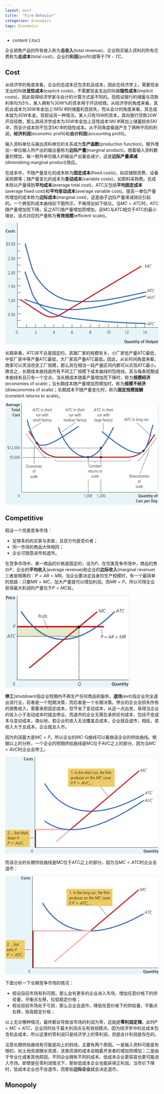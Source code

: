 ```yaml
---
layout: post
title:  "Firm Behavior"
categories: Economics
tags: Economics
---
```


* content
{:toc}

企业销售产品的所有收入称为**总收入**(total revenue)，企业购买输入资料的所有花费称为**总成本**(total cost)，企业的**利润**(profit)就等于$TR-TC$。

## Cost

从经济学的角度来看，企业的总成本还包含机会成本，因此在经济学上，需要现金支出的叫做**显性成本**(explicit costs)，不需要现金支出的叫做**隐性成本**(implicit costs)，因此易得经济学家与会计的计算方式是不同的。现假设银行的储蓄与贷款利率均为$5\%$，某人拥有%30W%的资本用于开店经商。从经济学的角度来看，其机会成本为$30W$本金加上$1W5/年$的储蓄利息损失，而从会计的角度来看，其总成本就为$30W$本金。现假设另一种情况，某人只有$10W$的资本，其向银行贷款$20W$开店经商，那么其经济学成本为$30W$本金加上显性成本$1W/年$再加上储蓄损失$5K/年$，而会计成本则不包含$5K/年$的隐性成本。从不同角度看就产生了两种不同的利润，**经济利润**(economic profit)和**会计利润**(accounting profit)。

输入资料单位与输出资料单位的关系成为**生产函数**(production function)，额外增加一单位输入所产出的输出量称为**边际产量**(marginal product)。随着输入资料数量的增加，每一额外单位输入的输出产出量会减少，这是**边际产量递减**(diminishing marginal product)效应。

在成本中，不随产量变化的成本称为**固定成本**(fixed costs)，如店铺租赁费、设备采购费等；随产量变化的成本为**变动成本**(variable costs)，如原料采购费。总成本除以产量得到**平均成本**(average total cost)，ATC又包括**平均固定成本**(average fixed cost)和**平均变动成本**(average variable cost)。提高一单位产量所增加的成本称为**边际成本**(marginal cost)，这是由于边际产量递减效应引起的。一个典型的成本曲线如下图所示，不难得出如下结论。当$MC<ATC$时，ATC随产量增加而下降，反之ATC随产量增加而增加，且MC与ATC相交于ATC的最小值处，该点对应的产量称为**有效规模**(efficient scale)。

![](/img/2019-10-15_14-14-48.bmp)

长期来看，ATC并不总是固定的，其跟厂家的规模有关，小厂家低产量ATC最低，中型厂家中等产量ATC最低，大厂家高产量ATC最低。因此，从长时间角度来看，商家可以灵活改变工厂规模，那么其在相当一段产量区间内都可以实现ATC最小。换言之，长期成本曲线是所有不同工厂规模下成本曲线的包络线，其与每条短期成本曲线有且只有一个交点。当长期成本随着产量增加而下降时，称为**规模经济**(economies of scale)；当长期成本随产量增加而增加时，称为**规模不经济**(diseconomies of scale)；长期成本不随产量变化时，称为**固定规模报酬**(constant returns to scale)。

![](/img/2019-10-15_14-45-38.bmp)

## Competitive

假设一个完美竞争市场：

- 足够多的的买家与卖家，且双方均是受价者；
- 同一市场的商品大体相同；
- 企业可随意进市和退市。

在竞争市场中，某一商品的价格是固定的，设为$P$。在完美竞争市场中，商品的售价$P$，企业的**平均收入**(average revenue)和企业的**边际收入**(marginal revenue)三者是相等的：$P=AR=MR$。当企业要决定自身的生产规模时，有一个最简单的思路：只要$MR>MC$，加大产量就可以增加利润。而$MR=P$，所以可得企业获得最大利润的产量位于$P=MC$处。

![](/img/2019-10-15_16-28-13.bmp)

**停工**(shutdown)指企业短期内不再生产任何商品和服务，**退场**(exit)指企业完全退出该行业，前者是一个短期决策，而后者是一个长期决策。停业的企业会损失所有的销售收入，需要承担固定成本，但节省了变动成本，从这一点出发，易得当企业的收入小于变动成本时就会停业。而退市的企业无需在承担任何成本，包括不变成本与变动成本，类似地，若企业的收入无法覆盖总成本，企业就会退市，相反，若收入大于总成本，企业就会入市。

因为利润最大是$MC=P$，所以企业的MC-Q曲线可以看做该企业的供给曲线。根据以上的分析，一个企业的短期供给曲线是MC位于AVC之上的部分，因为当$MC<AVC$时企业会停工。

![](/img/2019-10-15_16-33-39.bmp)

而该企业的长期供给曲线是MC位于ATC之上的部分，因为当$MC<ATC$时企业会退市：

![](/img/2019-10-15_16-33-50.bmp)

下面分析一下长期竞争市场的情况：

- 假设目前市场有利可图，那么会有更多的企业进入市场，增加任意价格下的供给量，平衡点左移，拉低稳定价格；
- 假设目前市场处于亏损，那么企业会退市，降低任意价格下的供给量，平衡点右移，抬高稳定价格；

以上无论哪种情况，最终都会导致该市场的利润为零，这就是**零利润定理**。此时$P=MC=ATC$，企业同时处于最大利润点与有效规模点。因为经济学中的总成本包含机会成本，所以这里的零利润只是经济学上的零利润，但是会计利润是存在的。

注意长期供给曲线有可能是向上的斜线，主要有两个原因。一是输入资料可能是有限的，如土地资源跟水资源，该类资源的成本会随着开发者的增加而增加；二是由于专业化或者其他原因，不同企业拥有不同的成本，低成本企业更容易也更可能进入市场。即使是在零利润情况下，那些低成本企业也能获得正利润，当市价下降时，低成本企业也不会退市，而那些**边际企业**就会决定退市。

## Monopoly


